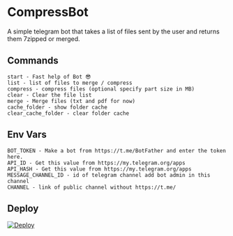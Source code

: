 # CompressBot

A simple telegram bot that takes a list of files sent by the user and returns them 7zipped or merged.


## Commands

```
start - Fast help of Bot 😎
list - list of files to merge / compress
compress - compress files (optional specify part size in MB)
clear - Clear the file list
merge - Merge files (txt and pdf for now)
cache_folder - show folder cache
clear_cache_folder - clear folder cache

```

## Env Vars

```
BOT_TOKEN - Make a bot from https://t.me/BotFather and enter the token here.
API_ID - Get this value from https://my.telegram.org/apps
API_HASH - Get this value from https://my.telegram.org/apps 
MESSAGE_CHANNEL_ID - id of telegram channel add bot admin in this channel
CHANNEL - link of public channel without https://t.me/

```

## Deploy
[![Deploy](https://www.herokucdn.com/deploy/button.svg)](https://heroku.com/deploy?template=https://github.com/Jess0032/my7z-Manager-ok)

